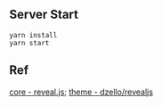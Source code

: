 ## Server Start
```
yarn install
yarn start
```

## Ref
[core - reveal.js](https://revealjs.com/);
[theme - dzello/revealjs](https://github.com/dzello/revealjs-themes)
